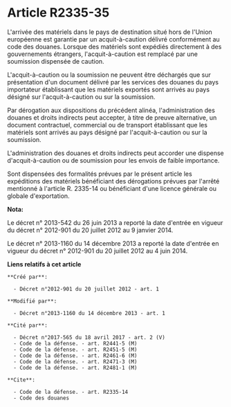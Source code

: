 # Article R2335-35

L'arrivée des matériels dans le pays de destination situé hors de l'Union européenne est garantie par un acquit-à-caution
délivré conformément au code des douanes. Lorsque des matériels sont expédiés directement à des gouvernements étrangers,
l'acquit-à-caution est remplacé par une soumission dispensée de caution. 

L'acquit-à-caution ou la soumission ne peuvent être déchargés que sur présentation d'un document délivré par les services des
douanes du pays importateur établissant que les matériels exportés sont arrivés au pays désigné sur l'acquit-à-caution ou sur
la soumission. 

Par dérogation aux dispositions du précédent alinéa, l'administration des douanes et droits indirects peut accepter, à titre
de preuve alternative, un document contractuel, commercial ou de transport établissant que les matériels sont arrivés au pays
désigné par l'acquit-à-caution ou sur la soumission. 

L'administration des douanes et droits indirects peut accorder une dispense d'acquit-à-caution ou de soumission pour les
envois de faible importance. 

Sont dispensées des formalités prévues par le présent article les expéditions des matériels bénéficiant des dérogations
prévues par l'arrêté mentionné à l'article R. 2335-14 ou bénéficiant d'une licence générale ou globale d'exportation.

**Nota:**

Le décret n° 2013-542 du 26 juin 2013 a reporté la date d'entrée en vigueur du décret n° 2012-901 du 20 juillet 2012 au 9
janvier 2014.

Le décret n° 2013-1160 du 14 décembre 2013 a reporté la date d'entrée en vigueur du décret n° 2012-901 du 20 juillet 2012 au
4 juin 2014.

**Liens relatifs à cet article**

	**Créé par**:

	  - Décret n°2012-901 du 20 juillet 2012 - art. 1

	**Modifié par**:

	  - Décret n°2013-1160 du 14 décembre 2013 - art. 1

	**Cité par**:

	  - Décret n°2017-565 du 18 avril 2017 - art. 2 (V)
	  - Code de la défense. - art. R2441-5 (M)
	  - Code de la défense. - art. R2451-5 (M)
	  - Code de la défense. - art. R2461-6 (M)
	  - Code de la défense. - art. R2471-3 (M)
	  - Code de la défense. - art. R2481-1 (M)

	**Cite**:

	  - Code de la défense. - art. R2335-14
	  - Code des douanes
